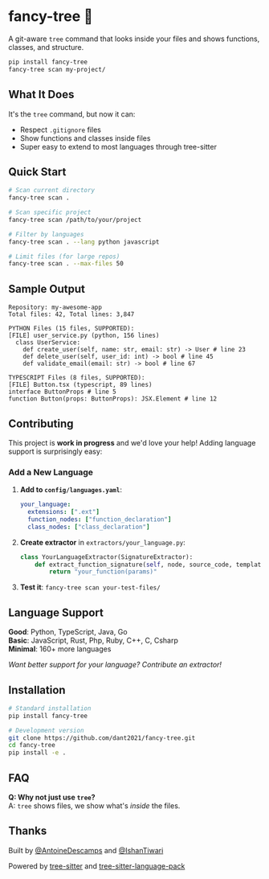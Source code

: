 # fancy-tree 🌳

A git-aware `tree` command that looks inside your files and shows functions, classes, and structure.

```bash
pip install fancy-tree
fancy-tree scan my-project/
```

## What It Does

It's the `tree` command, but now it can:
- Respect `.gitignore` files  
- Show functions and classes inside files
- Super easy to extend to most languages through tree-sitter 

## Quick Start

```bash
# Scan current directory
fancy-tree scan .

# Scan specific project  
fancy-tree scan /path/to/your/project

# Filter by languages
fancy-tree scan . --lang python javascript

# Limit files (for large repos)
fancy-tree scan . --max-files 50
```

## Sample Output
```
Repository: my-awesome-app
Total files: 42, Total lines: 3,847

PYTHON Files (15 files, SUPPORTED):
[FILE] user_service.py (python, 156 lines)
  class UserService:
    def create_user(self, name: str, email: str) -> User # line 23
    def delete_user(self, user_id: int) -> bool # line 45
    def validate_email(email: str) -> bool # line 67

TYPESCRIPT Files (8 files, SUPPORTED):
[FILE] Button.tsx (typescript, 89 lines)
interface ButtonProps # line 5
function Button(props: ButtonProps): JSX.Element # line 12
```
## Contributing

This project is **work in progress** and we'd love your help! Adding language support is surprisingly easy:

### Add a New Language
1. **Add to `config/languages.yaml`**:
   ```yaml
   your_language:
     extensions: [".ext"]
     function_nodes: ["function_declaration"]
     class_nodes: ["class_declaration"]
   ```

2. **Create extractor** in `extractors/your_language.py`:
   ```python
   class YourLanguageExtractor(SignatureExtractor):
       def extract_function_signature(self, node, source_code, template):
           return "your_function(params)"
   ```

3. **Test it**: `fancy-tree scan your-test-files/`

## Language Support

**Good**: Python, TypeScript, Java, Go  
**Basic**: JavaScript, Rust, Php, Ruby, C++, C, Csharp  
**Minimal**: 160+ more languages

*Want better support for your language? Contribute an extractor!*

## Installation

```bash
# Standard installation
pip install fancy-tree

# Development version
git clone https://github.com/dant2021/fancy-tree.git
cd fancy-tree
pip install -e .
```

## FAQ

**Q: Why not just use `tree`?**  
A: `tree` shows files, we show what's *inside* the files.

## Thanks

Built by [@AntoineDescamps](https://github.com/dant2021) and [@IshanTiwari](https://github.com/IshanTiwari0112)

Powered by [tree-sitter](https://tree-sitter.github.io/) and [tree-sitter-language-pack](https://github.com/Goldziher/tree-sitter-language-pack)
